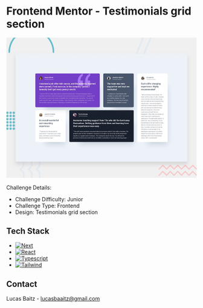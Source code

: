 # Frontend Mentor - Testimonials grid section

![Design preview for the "Testimonials grid section" coding challenge](testimonials-grid-section-main/design/desktop-preview.jpg)

Challenge Details:

- Challenge Difficulty: Junior
- Challenge Type: Frontend
- Design: Testimonials grid section

## Tech Stack

- [![Next][Next.js]][Next-url]
- [![React][React.js]][React-url]
- [![Typescript][Typescript]][Typescript-url]
- [![Tailwind][Tailwind]][Tailwind-url]

<!-- CONTACT -->

## Contact

Lucas Baitz - [lucasbaaitz@gmail.com](mailto:lucasbaaitz@gmail.com)

[Next.js]: https://img.shields.io/badge/next.js-000000?style=for-the-badge&logo=nextdotjs&logoColor=white
[Next-url]: https://nextjs.org/
[React.js]: https://img.shields.io/badge/React-20232A?style=for-the-badge&logo=react&logoColor=61DAFB
[React-url]: https://reactjs.org/
[Typescript]: https://img.shields.io/badge/TypeScript-007ACC?style=for-the-badge&logo=typescript&logoColor=white
[Typescript-url]: https://www.typescriptlang.org
[Tailwind]: https://img.shields.io/badge/Tailwind-38B2AC?style=for-the-badge&logo=tailwind-css&logoColor=white
[Tailwind-url]: https://tailwindcss.com
